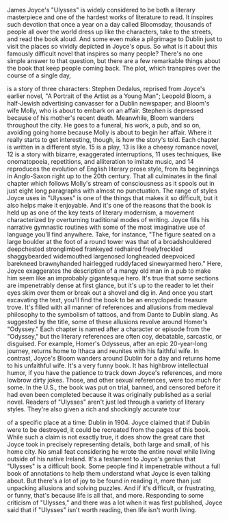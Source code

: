 
James Joyce&#39;s &quot;Ulysses&quot; is widely considered
to be both a literary masterpiece
and one of the hardest works
of literature to read.
It inspires such devotion that once a year
on a day called Bloomsday,
thousands of people all over the world
dress up like the characters,
take to the streets,
and read the book aloud.
And some even make a pilgrimage
to Dublin
just to visit the places so vividly
depicted in Joyce&#39;s opus.
So what is it about this famously
difficult novel
that inspires so many people?
There&#39;s no one simple answer
to that question,
but there are a few remarkable things
about the book
that keep people coming back.
The plot, which transpires over
the course of a single day,

is a story of three characters:
Stephen Dedalus, reprised from 
Joyce&#39;s earlier novel,
&quot;A Portrait of the Artist as a Young Man&quot;;
Leopold Bloom, a half-Jewish advertising
canvasser for a Dublin newspaper;
and Bloom&#39;s wife Molly, who is about
to embark on an affair.
Stephen is depressed because
of his mother&#39;s recent death.
Meanwhile, Bloom wanders 
throughout the city.
He goes to a funeral,
his work,
a pub,
and so on,
avoiding going home because Molly
is about to begin her affair.
Where it really starts 
to get interesting, though,
is how the story&#39;s told.
Each chapter is written 
in a different style.
15 is a play,
13 is like a cheesy romance novel,
12 is a story with bizarre,
exaggerated interruptions,
11 uses techniques, like onomatopoeia,
repetitions, and alliteration
to imitate music,
and 14 reproduces the evolution
of English literary prose style,
from its beginnings in Anglo-Saxon
right up to the 20th century.
That all culminates in the final chapter
which follows Molly&#39;s 
stream of consciousness
as it spools out in just 
eight long paragraphs
with almost no punctuation.
The range of styles
Joyce uses in &quot;Ulysses&quot;
is one of the things 
that makes it so difficult,
but it also helps make it enjoyable.
And it&#39;s one of the reasons that
the book is held up
as one of the key texts 
of literary modernism,
a movement characterized by overturning
traditional modes of writing.
Joyce fills his narrative 
gymnastic routines
with some of the most imaginative 
use of language you&#39;ll find anywhere.
Take, for instance,
&quot;The figure seated on a large boulder 
at the foot of a round tower
was that of a broadshouldered deepchested 
stronglimbed frankeyed redhaired
freelyfreckled shaggybearded widemouthed 
largenosed longheaded deepvoiced
barekneed brawnyhanded hairlegged
ruddyfaced sinewyarmed hero.&quot;
Here, Joyce exaggerates the description
of a mangy old man in a pub
to make him seem like an improbably
gigantesque hero.
It&#39;s true that some sections 
are impenetrably dense at first glance,
but it&#39;s up to the reader 
to let their eyes skim over them
or break out a shovel and dig in.
And once you start excavating the text,
you&#39;ll find the book to be an encyclopedic
treasure trove.
It&#39;s filled with all manner of references
and allusions
from medieval philosophy
to the symbolism of tattoos,
and from Dante to Dublin slang.
As suggested by the title, some of these
allusions revolve around Homer&#39;s &quot;Odyssey.&quot;
Each chapter is named after a character
or episode from the &quot;Odyssey,&quot;
but the literary references are often
coy, debatable, sarcastic, or disguised.
For example, Homer&#39;s Odysseus,
after an epic 20-year-long journey,
returns home to Ithaca
and reunites with his faithful wife.
In contrast, Joyce&#39;s Bloom
wanders around Dublin for a day
and returns home to his unfaithful wife.
It&#39;s a very funny book.
It has highbrow intellectual humor,
if you have the patience to track down
Joyce&#39;s references,
and more lowbrow dirty jokes.
Those, and other sexual references,
were too much for some.
In the U.S., the book was put on trial,
banned, and censored
before it had even been completed
because it was originally published
as a serial novel.
Readers of &quot;Ulysses&quot; aren&#39;t just led
through a variety of literary styles.
They&#39;re also given a rich 
and shockingly accurate tour

of a specific place at a time:
Dublin in 1904.
Joyce claimed that if Dublin
were to be destroyed,
it could be recreated from the pages
of this book.
While such a claim is not exactly true,
it does show the great care that Joyce
took in precisely representing details,
both large and small, of his home city.
No small feat considering he wrote
the entire novel
while living outside 
of his native Ireland.
It&#39;s a testament to Joyce&#39;s genius
that &quot;Ulysses&quot; is a difficult book.
Some people find it impenetrable
without a full book of annotations
to help them understand what Joyce
is even talking about.
But there&#39;s a lot of joy to be found
in reading it,
more than just unpacking allusions
and solving puzzles.
And if it&#39;s difficult, 
or frustrating, or funny,
that&#39;s because life is all that, and more.
Responding to some criticism
of &quot;Ulysses,&quot;
and there was a lot 
when it was first published,
Joyce said that if &quot;Ulysses&quot;
isn&#39;t worth reading,
then life isn&#39;t worth living.
